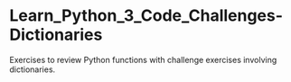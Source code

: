 # Learn_Python_3_Code_Challenges-Dictionaries
Exercises to review Python functions with challenge exercises involving dictionaries.
